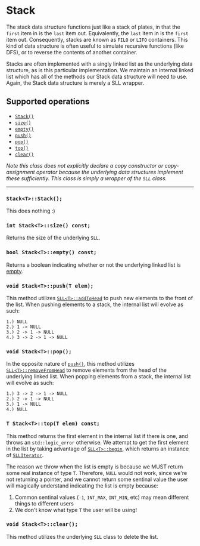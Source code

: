 # Stack

The stack data structure functions just like a stack of plates, in that the `first` item in is the
`last` item out. Equivalently, the `last` item in is the `first` item out. Consequently, stacks are
known as `FILO` or `LIFO` containers. This kind of data structure is often useful to simulate recursive
functions (like DFS), or to reverse the contents of another container.

Stacks are often implemented with a singly linked list as the underlying data structure, as is this particular
implementation. We maintain an internal linked list which has all of the methods our Stack data structure will
need to use. Again, the Stack data structure is merely a SLL wrapper.

## Supported operations

 - [`Stack()`](#default-constructor)
 - [`size()`](#size)
 - [`empty()`](#empty)
 - [`push()`](#push)
 - [`pop()`](#pop)
 - [`top()`](#top)
 - [`clear()`](#clear)

*Note this class does not explicitly declare a copy constructor or copy-assignment operator because the underlying
data structures implement these sufficiently. This class is simply a wrapper of the `SLL` class.*

----

<a name="default-constructor"></a>
### `Stack<T>::Stack();`

This does nothing :)

<a name="size"></a>
### `int Stack<T>::size() const;`

Returns the size of the underlying `SLL`.

<a name="empty"></a>
### `bool Stack<T>::empty() const;`

Returns a boolean indicating whether or not the underlying linked list is
[empty](https://github.com/domfarolino/algorithms/tree/master/src/datastructures/SLL#empty).

<a name="push"></a>
### `void Stack<T>::push(T elem);`

This method utilizes [`SLL<T>::addToHead`](https://github.com/domfarolino/algorithms/tree/master/src/datastructures/SLL#addToHead)
to push new elements to the front of the list. When pushing elements to a stack, the internal list will evolve as such:

```
1.) NULL
2.) 1 -> NULL
3.) 2 -> 1 -> NULL
4.) 3 -> 2 -> 1 -> NULL
```

<a name="pop"></a>
### `void Stack<T>::pop();`

In the opposite nature of [`push()`](#push), this method utilizes
[`SLL<T>::removeFromHead`](https://github.com/domfarolino/algorithms/tree/master/src/datastructures/SLL#removeFromHead)
to remove elements from the head of the underlying linked list. When popping elements from a stack, the internal list
will evolve as such:

```
1.) 3 -> 2 -> 1 -> NULL
2.) 2 -> 1 -> NULL
3.) 1 -> NULL
4.) NULL
```

<a name="top"></a>
### `T Stack<T>::top(T elem) const;`

This method returns the first element in the internal list if there is one, and throws an `std::logic_error` otherwise.
We attempt to get the first element in the list by taking advantage of
[`SLL<T>::begin`](https://github.com/domfarolino/algorithms/tree/master/src/datastructures/SLL#begin), which returns an
instance of [`SLLIterator`](https://github.com/domfarolino/algorithms/blob/master/src/datastructures/SLL/SLLIterator.h).

The reason we throw when the list is empty is because we MUST return some real instance of type `T`. Therefore, `NULL`
would not work, since we're not returning a pointer, and we cannot return some sentinal value the user will magically
understand indicating the list is empty because:

1. Common sentinal values (`-1`, `INT_MAX`, `INT_MIN`, etc) may mean different things to different users
1. We don't know what type `T` the user will be using!

<a name="clear"></a>
### `void Stack<T>::clear();`

This method utilizes the underlying `SLL` class to delete the list.
